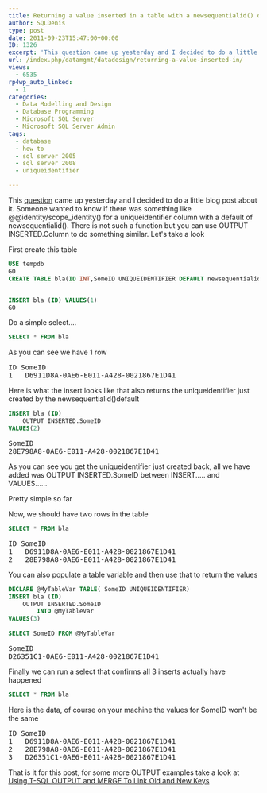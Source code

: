 ```yaml
---
title: Returning a value inserted in a table with a newsequentialid() default on a uniqueidentifier column
author: SQLDenis
type: post
date: 2011-09-23T15:47:00+00:00
ID: 1326
excerpt: 'This question came up yesterday and I decided to do a little blog post about it. Someone wanted to know if there was something like @@identity/scope_identity() for a uniqueidentifier column with a default of newsequentialid(). There is not such a functi&hellip;'
url: /index.php/datamgmt/datadesign/returning-a-value-inserted-in/
views:
  - 6535
rp4wp_auto_linked:
  - 1
categories:
  - Data Modelling and Design
  - Database Programming
  - Microsoft SQL Server
  - Microsoft SQL Server Admin
tags:
  - database
  - how to
  - sql server 2005
  - sql server 2008
  - uniqueidentifier

---
```

This [question][1] came up yesterday and I decided to do a little blog post about it. Someone wanted to know if there was something like @@identity/scope_identity() for a uniqueidentifier column with a default of newsequentialid(). There is not such a function but you can use OUTPUT INSERTED.Column to do something similar. Let's take a look

First create this table

```sql
USE tempdb
GO
CREATE TABLE bla(ID INT,SomeID UNIQUEIDENTIFIER DEFAULT newsequentialid())


INSERT bla (ID) VALUES(1)
GO
```

Do a simple select....

```sql
SELECT * FROM bla
```

As you can see we have 1 row

<pre>ID	SomeID
1	D6911D8A-0AE6-E011-A428-0021867E1D41</pre>

Here is what the insert looks like that also returns the uniqueidentifier just created by the newsequentialid()default

```sql
INSERT bla (ID)
    OUTPUT INSERTED.SomeID
VALUES(2)
```



<pre>SomeID
28E798A8-0AE6-E011-A428-0021867E1D41</pre>

As you can see you get the uniqueidentifier just created back, all we have added was OUTPUT INSERTED.SomeID between INSERT..... and VALUES......
  
Pretty simple so far
  
Now, we should have two rows in the table

```sql
SELECT * FROM bla
```



<pre>ID	SomeID
1	D6911D8A-0AE6-E011-A428-0021867E1D41
2	28E798A8-0AE6-E011-A428-0021867E1D41</pre>

You can also populate a table variable and then use that to return the values

```sql
DECLARE @MyTableVar TABLE( SomeID UNIQUEIDENTIFIER)
INSERT bla (ID)
    OUTPUT INSERTED.SomeID
        INTO @MyTableVar
VALUES(3)
 
SELECT SomeID FROM @MyTableVar
```



<pre>SomeID
D26351C1-0AE6-E011-A428-0021867E1D41</pre>

Finally we can run a select that confirms all 3 inserts actually have happened

```sql
SELECT * FROM bla
```

Here is the data, of course on your machine the values for SomeID won't be the same
  


<pre>ID	SomeID
1	D6911D8A-0AE6-E011-A428-0021867E1D41
2	28E798A8-0AE6-E011-A428-0021867E1D41
3	D26351C1-0AE6-E011-A428-0021867E1D41</pre>

That is it for this post, for some more OUTPUT examples take a look at [Using T-SQL OUTPUT and MERGE To Link Old and New Keys][2]

 [1]: http://forum.ltd.local/viewtopic.php?f=17&t=15344
 [2]: /index.php/DataMgmt/DBProgramming/MSSQLServer/using-t-sql-output-and-merge